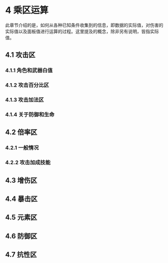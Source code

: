 # 4 乘区运算
此章节介绍的是，如何从各种已知条件收集到的信息，即数据的实际值，对伤害的实际值以及面板值进行运算的过程。这里提及的概念，除非另有说明，皆指实际值。

## 4.1 攻击区
### 4.1.1 角色和武器白值

### 4.1.2 攻击百分比区

### 4.1.3 攻击加法区

### 4.1.4 关于防御和生命

## 4.2 倍率区

### 4.2.1 一般情况

### 4.2.2 攻击加成技能

## 4.3 增伤区

## 4.4 暴击区

## 4.5 元素区

## 4.6 防御区


## 4.7 抗性区